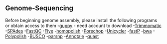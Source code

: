 ## Genome-Sequencing
Before beginning genome assembly, please install the following programs or obtain access to them
-[guppy](https://nanoporetech.com/community) - need account to download
-[Trimmomatic](https://github.com/usadellab/Trimmomatic)
-[SPAdes](https://github.com/ablab/spades)
-[FastQC](https://github.com/s-andrews/FastQC)
-[Flye](https://github.com/fenderglass/Flye)
-[homopolish](https://github.com/ythuang0522/homopolish)
-[Porechop](https://github.com/rrwick/Porechop)
-[Unicycler](https://github.com/rrwick/Unicycler)
-[fastP](https://github.com/OpenGene/fastp)
-[bwa](https://bio-bwa.sourceforge.net/)
-[Polypolish](https://github.com/rrwick/Polypolish)
-[BUSCO](https://busco.ezlab.org/)
-[parsnp](https://github.com/marbl/parsnp)
-[Annotale](http://www.jstacs.de/index.php/AnnoTALE)
-[quast](https://github.com/ablab/quast)
